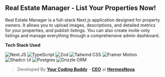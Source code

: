 ## Real Estate Manager - List Your Properties Now!

Real Estate Manager is a full-stack Next.js application designed for property owners. It allows you to upload images, descriptions, and detailed metrics for your properties, and publish listings. You can also create invite-only listings and manage everything through a comprehensive admin dashboard.

**Tech Stack Used**

![Next.JS](https://img.shields.io/badge/Next.JS-000000?logo=nextdotjs)
![TypeScript](https://img.shields.io/badge/TypeScript-000000?logo=typescript)
![Zod](https://img.shields.io/badge/Zod-000000?logo=zod)
![Tailwind CSS](https://img.shields.io/badge/Tailwind_CSS-000000?logo=tailwindcss)
![Framer Motion](https://img.shields.io/badge/Framer_Motion-000000?logo=framer)
![Shadcn UI](https://img.shields.io/badge/Shadcn_UI-000000?logo=shadcnui)
![Postgres](https://img.shields.io/badge/PostgreSQL-000000?logo=postgresql)
![Drizzle ORM](https://img.shields.io/badge/Drizzle_ORM-000000?logo=drizzle)

> Developed By **[Your Coding Buddy](https://yourcodingbuddy.com)** - **[CEO](https://en.wikipedia.org/wiki/Mark_Zuckerberg)** at **[HermesNova](https://hermesnova.com)**.

